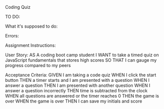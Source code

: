 Coding Quiz

TO DO:


What it's supposed to do:


Errors:
    

Assignment Instructions:

User Story:
    AS A coding boot camp student
    I WANT to take a timed quiz on JavaScript fundamentals that stores high scores
    SO THAT I can gauge my progress compared to my peers


Acceptance Criteria:
    GIVEN I am taking a code quiz
    WHEN I click the start button
    THEN a timer starts and I am presented with a question
    WHEN I answer a question
    THEN I am presented with another question
    WHEN I answer a question incorrectly
    THEN time is subtracted from the clock
    WHEN all questions are answered or the timer reaches 0
    THEN the game is over
    WHEN the game is over
    THEN I can save my initials and score